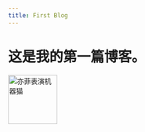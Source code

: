 ```yaml
---
title: First Blog
---
```

# 这是我的第一篇博客。
<img src="http://ww2.sinaimg.cn/bmiddle/88070423gw1ep30aw8an7g204d04gkgd.gif" width="100" height="100" alt="亦菲表演机器猫"/>
